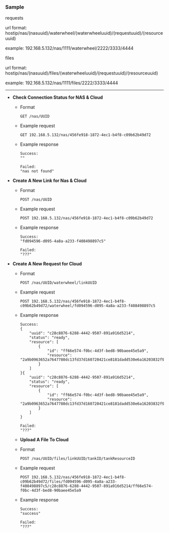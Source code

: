### Sample
requests<p>

url format:  hostip/nas/(nasuuid)/waterwheel/(waterwheeluuid)/(requestuuid)/(resourceuuid)<p>
example:  192.168.5.132/nas/1111/waterwheel/2222/3333/4444<p>

files<p>

url format:  hostip/nas/(nasuuid)/files/(waterwheeluuid)/(requestuuid)/(resourceuuid)<p>
example:  192.168.5.132/nas/1111/files/2222/3333/4444<p>

***

+ **Check Connection Status for NAS & Cloud**<p>
  - Format<p>
  `GET /nas/UUID`<p>
  
  - Example request<p>
  `GET 192.168.5.132/nas/456fe918-1872-4ec1-b4f8-c09b62b49d72`<p>
  
  - Example response<p>
    ```
    Success:
    ""

    Failed:
    "nas not found"
    ```

+ **Create A New Link for Nas & Cloud**<p>
  - Format<p>
  `POST /nas/UUID`<p>
  
  - Example request<p>
  `POST 192.168.5.132/nas/456fe918-1872-4ec1-b4f8-c09b62b49d72`<p>
  
  - Example response<p>
    ```
    Success:
    "fd094596-d095-4a8a-a233-f408498897c5"

    Failed:
    "???"
    ```

+ **Create A New Request for Cloud**<p>
  - Format<p>
  `POST /nas/UUID/waterwheel/linkUUID`<p>
  
  - Example request<p>
  `POST 192.168.5.132/nas/456fe918-1872-4ec1-b4f8-c09b62b49d72/waterwheel/fd094596-d095-4a8a-a233-f408498897c5`<p>
  
  - Example response<p>
    ```
    Success:
    {
        "uuid": "c28c8876-6288-4442-9507-891a916d5214",
        "status": "ready",
        "resource": [
            {
                "id": "ff66e574-f0bc-4d3f-bed8-90baee45e5a9",
                "resource": "2a9b0963652a7647780dc13fd37d160720421ce8181dadd530e6a16203832f97"
            }
        ]
    }{
        "uuid": "c28c8876-6288-4442-9507-891a916d5214",
        "status": "ready",
        "resource": [
            {
                "id": "ff66e574-f0bc-4d3f-bed8-90baee45e5a9",
                "resource": "2a9b0963652a7647780dc13fd37d160720421ce8181dadd530e6a16203832f97"
            }
        ]
    }

    Failed:
    "???"
    ```
    
  + **Upload A File To Cloud**<p>
  - Format<p>
  `POST /nas/UUID/files/linkUUID/tankID/tankResourceID`<p>
  
  - Example request<p>
  `POST 192.168.5.132/nas/456fe918-1872-4ec1-b4f8-c09b62b49d72/files/fd094596-d095-4a8a-a233-f408498897c5/c28c8876-6288-4442-9507-891a916d5214/ff66e574-f0bc-4d3f-bed8-90baee45e5a9`<p>
  
  - Example response<p>
    ```
    Success:
    "success"

    Failed:
    "???"
    ```
